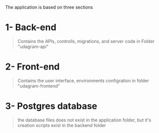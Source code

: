 The application is based on three sections
# 1- Back-end
> Contains the APIs, controlls, migrations, and server code in Folder "udagram-api"
# 2- Front-end
> Contains the user interface, environments configration in folder "udagram-frontend"
# 3- Postgres database
> the database files does not exist in the application folder, but it's creation scripts exist in the backend folder